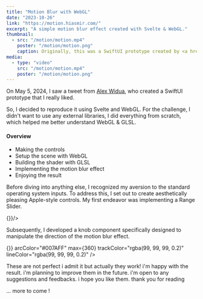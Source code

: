 ```yaml
---
title: "Motion Blur with WebGL"
date: "2023-10-26"
link: "https://motion.hiasmir.com/"
excerpt: "A simple motion blur effect created with Svelte & WebGL."
thumbnail:
  - src: "/motion/motion.mp4"
    poster: "/motion/motion.png"
    caption: Originally, this was a SwiftUI prototype created by <a href="https://twitter.com/alexwidua/status/1734636066336882996">Alex Widua</a>.
media:
  - type: "video"
    src: "/motion/motion.mp4"
    poster: "/motion/motion.png"
---
```


<script>
	import ComponentWrapper from '$components/ComponentWrapper.svelte';
	import Media from '$components/Post/Media.svelte';

  // Components in this post
	import InputRange from '$postcomp/InputRange.svelte';
	import CircleSlider from '$postcomp/CircleSlider/CircleSlider.svelte';

	let value = 0;

</script>

On May 5, 2024, I saw a tweet from [Alex Widua](https://twitter.com/alexwidua/status/1734636066336882996), who created a SwiftUI prototype that I really liked.

So, I decided to reproduce it using Svelte and WebGL.
For the challenge, I didn't want to use any external libraries, I did everything from scratch, which helped me better understand WebGL & GLSL.

#### Overview

- Making the controls
- Setup the scene with WebGL
- Building the shader with GLSL
- Implementing the motion blur effect
- Enjoying the result

Before diving into anything else, I recognized my aversion to the standard operating system inputs. To address this, I set out to create aesthetically pleasing Apple-style controls. My first endeavor was implementing a Range Slider.

<ComponentWrapper title="InputRange.svelte">
	<InputRange min={0} max={100} value={50} onChange={() => {}}/>
</ComponentWrapper>

Subsequently, I developed a knob component specifically designed to manipulate the direction of the motion blur effect.

<ComponentWrapper title="CircleSlider.svelte">
	<CircleSlider r={25} trackWidth={2} thumbWidth={20} value={0} initialAngle={90} removeAngleLimit={true} onChange={() => {}} arcColor="#007AFF" max={360} trackColor="rgba(99, 99, 99, 0.2)" lineColor="rgba(99, 99, 99, 0.2)" />
</ComponentWrapper>

These are not perfect i admit it but actually they work! i'm happy with the result. i'm planning to improve them in the future. i'm open to any suggestions and feedbacks. i hope you like them. thank you for reading

... more to come !
